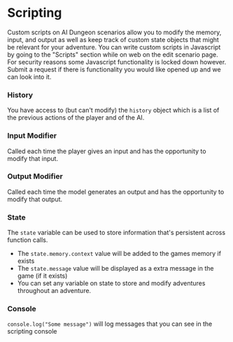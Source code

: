 # Scripting

Custom scripts on AI Dungeon scenarios allow you to modify the memory, input, and output as well as keep track of custom state objects that might be relevant for your adventure. You can write custom scripts in Javascript by going to the "Scripts" section while on web on the edit scenario page. For security reasons some Javascript functionality is locked down however. Submit a request if there is functionality you would like opened up and we can look into it.

### History
You have access to (but can't modify) the `history` object which is a list of the previous actions of the player and of the AI.

### Input Modifier
Called each time the player gives an input and has the opportunity to modify that input. 

### Output Modifier
Called each time the model generates an output and has the opportunity to modify that output. 

### State
The `state` variable can be used to store information that's persistent across function calls. 
* The `state.memory.context` value will be added to the games memory if exists
* The `state.message` value will be displayed as a extra message in the game (if it exists) 
* You can set any variable on state to store and modify adventures throughout an adventure.

### Console
`console.log("Some message")` will log messages that you can see in the scripting console
